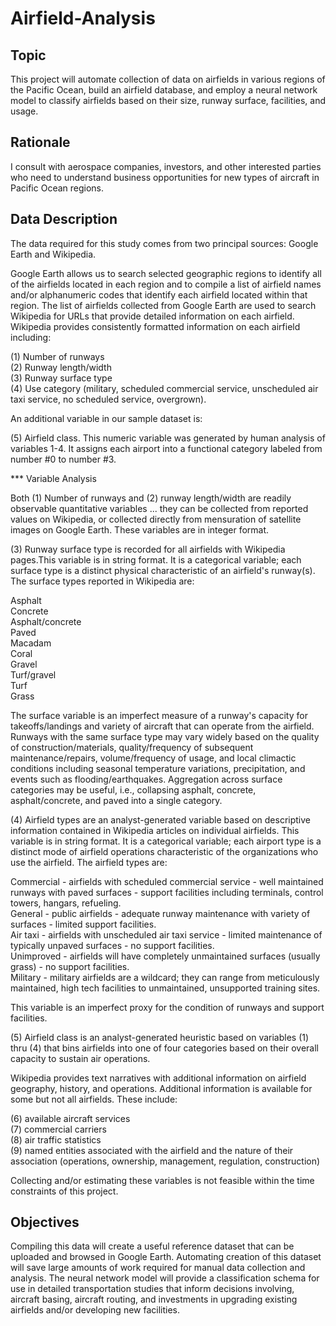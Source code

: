 # Airfield-Analysis

## Topic

This project will automate collection of data on airfields in various regions of the Pacific Ocean, build an airfield database, and employ a neural network model to classify airfields based on their size, runway surface, facilities, and usage. 

## Rationale

I consult with aerospace companies, investors, and other interested parties who need to understand business opportunities for new types of aircraft in Pacific Ocean regions.

## Data Description

The data required for this study comes from two principal sources: Google Earth and Wikipedia.  

Google Earth allows us to search selected geographic regions to identify all of the airfields located in each region and to compile a list of airfield names and/or alphanumeric codes that identify each airfield located within that region. The list of airfields collected from Google Earth are used to search Wikipedia for URLs that provide detailed information on each airfield. Wikipedia provides consistently formatted information on each airfield including: 

(1) Number of runways  
(2) Runway length/width  
(3) Runway surface type  
(4) Use category (military, scheduled commercial service, unscheduled air taxi service, no scheduled service, overgrown).

An additional variable in our sample dataset is:

(5) Airfield class. This numeric variable was generated by human analysis of variables 1-4. It assigns each airport into a functional category labeled from number #0 to number #3.

*** Variable Analysis

Both (1) Number of runways and (2) runway length/width are readily observable quantitative variables ... they can be collected from reported values on Wikipedia, or 
collected directly from mensuration of satellite images on Google Earth. These variables are in integer format.

(3) Runway surface type is recorded for all airfields with Wikipedia pages.This variable is in string format. It is a categorical variable; each surface type is a distinct physical characteristic of an airfield's runway(s). The surface types reported in Wikipedia are: 

Asphalt  
Concrete  
Asphalt/concrete  
Paved  
Macadam  
Coral  
Gravel  
Turf/gravel  
Turf  
Grass  

The surface variable is an imperfect measure of a runway's capacity for takeoffs/landings and variety of aircraft that can operate from the airfield. Runways with the same surface type may vary widely based on the quality of construction/materials, quality/frequency of subsequent maintenance/repairs, volume/frequency of usage, and local climactic conditions including seasonal temperature variations, precipitation, and events such as flooding/earthquakes. 
Aggregation across surface categories may be useful, i.e., collapsing asphalt, concrete, asphalt/concrete, and paved into a single category.

(4) Airfield types are an analyst-generated variable based on descriptive information contained in Wikipedia articles on individual airfields. This variable is in string format. It is a categorical variable; each airport type is a distinct mode of airfield operations characteristic of the organizations who use the airfield. The airfield types are:

Commercial - airfields with scheduled commercial service - well maintained runways with paved surfaces - support facilities including terminals, control towers, hangars, refueling.  
General - public airfields - adequate runway maintenance with variety of surfaces - limited support facilities.  
Air taxi - airfields with unscheduled air taxi service - limited maintenance of typically unpaved surfaces - no support facilities.  
Unimproved -  airfields will have completely unmaintained surfaces (usually grass) - no support facilities.  
Military - military airfields are a wildcard; they can range from meticulously maintained, high tech facilities to unmaintained, unsupported training sites.  

This variable is an imperfect proxy for the condition of runways and support facilities. 

(5) Airfield class is an analyst-generated heuristic based on variables (1) thru (4) that bins airfields into one of four categories based on their overall capacity to sustain air operations.

Wikipedia provides text narratives with additional information on airfield geography, history, and operations. Additional information is available for some but not all airfields. These include:

(6) available aircraft services  
(7) commercial carriers  
(8) air traffic statistics  
(9) named entities associated with the airfield and the nature of their association (operations, ownership, management, regulation, construction)  

Collecting and/or estimating these variables is not feasible within the time constraints of this project.

## Objectives

Compiling this data will create a useful reference dataset that can be uploaded and browsed in Google Earth. Automating creation of this dataset will save large amounts of work required for manual data collection and analysis. The neural network model will provide a  classification schema for use in detailed transportation studies that inform decisions involving, aircraft basing, aircraft routing, and investments in upgrading existing airfields and/or developing new facilities.
